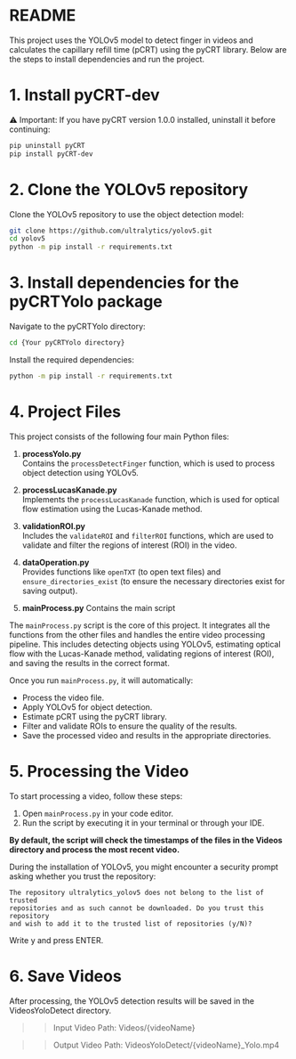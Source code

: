 # README

This project uses the YOLOv5 model to detect finger in videos and calculates the capillary refill time (pCRT) 
using the pyCRT library. Below are the steps to install dependencies and run the project.



# 1. Install pyCRT-dev
⚠️ Important:
If you have pyCRT version 1.0.0 installed, uninstall it before continuing:

```bash
pip uninstall pyCRT
pip install pyCRT-dev
```

# 2. Clone the YOLOv5 repository
Clone the YOLOv5 repository to use the object detection model:


```bash
git clone https://github.com/ultralytics/yolov5.git
cd yolov5
python -m pip install -r requirements.txt
```


# 3. Install dependencies for the pyCRTYolo package
Navigate to the pyCRTYolo directory:

```bash
cd {Your pyCRTYolo directory}
```

Install the required dependencies:

```bash
python -m pip install -r requirements.txt
```

# 4. Project Files

This project consists of the following four main Python files:

1. **processYolo.py**  
   Contains the `processDetectFinger` function, which is used to process
   object detection using YOLOv5.

2. **processLucasKanade.py**  
   Implements the `processLucasKanade` function, which is used for optical
   flow estimation using the Lucas-Kanade method.

3. **validationROI.py**  
   Includes the `validateROI` and `filterROI` functions, which are used to
   validate and filter the regions of interest (ROI) in the video.

4. **dataOperation.py**  
   Provides functions like `openTXT` (to open text files) and
   `ensure_directories_exist` (to ensure the necessary directories exist for
   saving output).
   
5. **mainProcess.py**
   Contains the main script 

The `mainProcess.py` script is the core of this project. It integrates all the
functions from the other files and handles the entire video processing
pipeline. This includes detecting objects using YOLOv5, estimating optical
flow with the Lucas-Kanade method, validating regions of interest (ROI), and
saving the results in the correct format.

Once you run `mainProcess.py`, it will automatically:

- Process the video file.
- Apply YOLOv5 for object detection.
- Estimate pCRT using the pyCRT library.
- Filter and validate ROIs to ensure the quality of the results.
- Save the processed video and results in the appropriate directories.

# 5. Processing the Video

To start processing a video, follow these steps:

1. Open `mainProcess.py` in your code editor.
2. Run the script by executing it in your terminal or through your IDE.

**By default, the script will check the timestamps of the files in the Videos
directory and process the most recent video.**

During the installation of YOLOv5, you might encounter a security prompt
asking whether you trust the repository:
```
The repository ultralytics_yolov5 does not belong to the list of trusted
repositories and as such cannot be downloaded. Do you trust this repository
and wish to add it to the trusted list of repositories (y/N)?
```

Write y and press ENTER.

# 6. Save Videos

After processing, the YOLOv5 detection results will be saved in the
VideosYoloDetect directory.

>> Input Video Path: Videos/{videoName}

>> Output Video Path: VideosYoloDetect/{videoName}_Yolo.mp4
